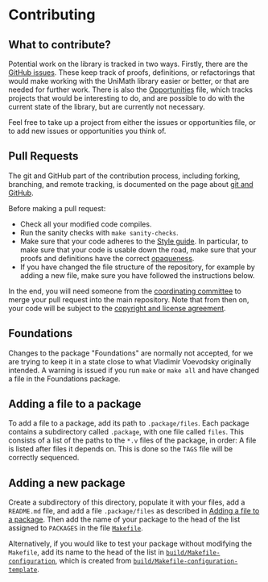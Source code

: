 # Contributing

## What to contribute?
Potential work on the library is tracked in two ways. Firstly, there are the [GitHub issues](https://github.com/UniMath/UniMath/issues). These keep track of proofs, definitions, or refactorings that would make working with the UniMath library easier or better, or that are needed for further work. There is also the [Opportunities](./Opportunities.md) file, which tracks projects that would be interesting to do, and are possible to do with the current state of the library, but are currently not necessary.

Feel free to take up a project from either the issues or opportunities file, or to add new issues or opportunities you think of.

## Pull Requests
The git and GitHub part of the contribution process, including forking, branching, and remote tracking, is documented on the page about [git and GitHub](./Git-and-GitHub.md).

Before making a pull request:
- Check all your modified code compiles.
- Run the sanity checks with `make sanity-checks`.
- Make sure that your code adheres to the [Style guide](./Style-guide.md). In particular, to make sure that your code is usable down the road, make sure that your proofs and definitions have the correct [opaqueness](./../guides/Opaqueness.md).
- If you have changed the file structure of the repository, for example by adding a new file, make sure you have followed the instructions below.

In the end, you will need someone from the [coordinating committee](../unimath/About-UniMath.md#coordinating-committee) to merge your pull request into the main repository. Note that from then on, your code will be subject to the [copyright and license agreement](../../LICENSE.md).

## Foundations

Changes to the package "Foundations" are normally not accepted, for we are trying to keep it in a state close to what Vladimir Voevodsky originally intended. A warning is issued if you run `make` or `make all` and have changed a file in the Foundations package.

## Adding a file to a package
To add a file to a package, add its path to `.package/files`. Each package contains a subdirectory called `.package`, with one file called `files`. This consists of a list of the paths to the `*.v` files of the package, in order: A file is listed after files it depends on. This is done so the `TAGS` file will be correctly sequenced.

## Adding a new package
Create a subdirectory of this directory, populate it with your files, add a `README.md` file, and add a file `.package/files` as described in [Adding a file to a package](#adding-a-file-to-a-package). Then add the name of your package to the head of the list assigned to `PACKAGES` in the file [`Makefile`](../../Makefile).

Alternatively, if you would like to test your package without modifying the `Makefile`, add its name to the head of the list in [`build/Makefile-configuration`](../../build/Makefile-configuration), which is created from [`build/Makefile-configuration-template`](../../build/Makefile-configuration-template).
